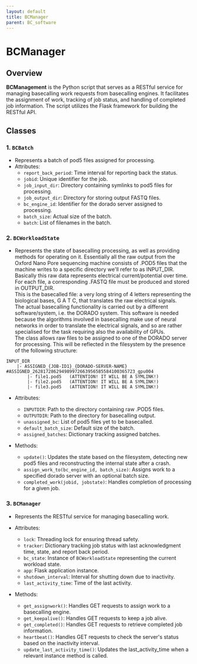 ```yaml
---
layout: default
title: BCManager
parent: BC_software
---
```



# BCManager

## Overview

**BCManagement** is the Python script that serves as a RESTful service for managing basecalling work requests from basecalling engines. It facilitates the assignment of work, tracking of job status, and handling of completed job information. The script utilizes the Flask framework for building the RESTful API.

## Classes

### 1. `BCBatch`

- Represents a batch of pod5 files assigned for processing.
- Attributes:
  - `report_back_period`: Time interval for reporting back the status.
  - `jobid`: Unique identifier for the job.
  - `job_input_dir`: Directory containing symlinks to pod5 files for processing.
  - `job_output_dir`: Directory for storing output FASTQ files.
  - `bc_engine_id`: Identifier for the dorado server assigned to processing.
  - `batch_size`: Actual size of the batch.
  - `batch`: List of filenames in the batch.

### 2. `BCWorkloadState`

- Represents the state of basecalling processing, as well as
providing methods for operating on it. Essentially all the raw output from the Oxford Nano Pore sequencing machine consists of .POD5 files that the machine writes to a specific directory we'll
refer to as INPUT_DIR.  
Basically this raw data represents electrical current/potential over time.  
For each file, a corresponding .FASTQ file must be produced and stored in
OUTPUT_DIR.  
This is the basecalled file: a very long string of 4 letters representing the
biological bases, G A T C, that translates the raw electrical signals.  
The actual basecalling functionality is carried out by a different software/system,
i.e. the DORADO system.
This software is needed because the algorithms involved in basecalling make use of
neural networks in order to translate the electrical signals, and so are rather
specialised for the task requiring also the availability of GPUs.  
The class allows raw files to be assigned to one of the DORADO server for processing. This
will be reflected in the filesystem by the presence of the following structure:
```
INPUT_DIR
    |- ASSIGNED_{JOB-ID1}_{DORADO-SERVER-NAME}  #ASSIGNED_262817286294989972663956585584100365723_gpu004
        |- file1.pod5   (ATTENTION! IT WILL BE A SYMLINK!)
        |- file2.pod5   (ATTENTION! IT WILL BE A SYMLINK!)
        |- file3.pod5   (ATTENTION! IT WILL BE A SYMLINK!)
```
- Attributes:
  - `INPUTDIR`: Path to the directory containing raw .POD5 files.
  - `OUTPUTDIR`: Path to the directory for basecalling output.
  - `unassigned_bc`: List of pod5 files yet to be basecalled.
  - `default_batch_size`: Default size of the batch.
  - `assigned_batches`: Dictionary tracking assigned batches.

- Methods:
  - `update()`: Updates the state based on the filesystem, detecting new pod5 files and reconstructing the internal state after a crash.
  - `assign_work_to(bc_engine_id, batch_size)`: Assigns work to a specified dorado server with an optional batch size.
  - `completed_work(jobid, jobstate)`: Handles completion of processing for a given job.

### 3. `BCManager`

- Represents the RESTful service for managing basecalling work.
- Attributes:
  - `lock`: Threading lock for ensuring thread safety.
  - `tracker`: Dictionary tracking job status with last acknowledgment time, state, and report back period.
  - `bc_state`: Instance of `BCWorkloadState` representing the current workload state.
  - `app`: Flask application instance.
  - `shutdown_interval`: Interval for shutting down due to inactivity.
  - `last_activity_time`: Time of the last activity.

- Methods:
  - `get_assignwork()`: Handles GET requests to assign work to a basecalling engine.
  - `get_keepalive()`: Handles GET requests to keep a job alive.
  - `get_completed()`: Handles GET requests to retrieve completed job information.
  - `heartbeat()`: Handles GET requests to check the server's status based on the inactivity interval.
  - `update_last_activity_time()`: Updates the last_activity_time when a relevant instance method is called.

